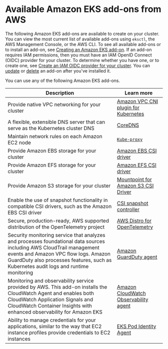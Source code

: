 # Available Amazon EKS add\-ons from AWS<a name="workloads-add-ons-available-eks"></a>

The following Amazon EKS add\-ons are available to create on your cluster\. You can view the most current list of available add\-ons using `eksctl`, the AWS Management Console, or the AWS CLI\. To see all available add\-ons or to install an add\-on, see [Creating an Amazon EKS add\-on](creating-an-add-on.md)\. If an add\-on requires IAM permissions, then you must have an IAM OpenID Connect \(OIDC\) provider for your cluster\. To determine whether you have one, or to create one, see [Create an IAM OIDC provider for your cluster](enable-iam-roles-for-service-accounts.md)\. You can [update](updating-an-add-on.md) or [delete](removing-an-add-on.md) an add\-on after you've installed it\. 

You can use any of the following Amazon EKS add\-ons\.


| Description | Learn more | 
| --- | --- | 
|  Provide native VPC networking for your cluster  |  [Amazon VPC CNI plugin for Kubernetes](add-ons-vpc-cni.md)  | 
|  A flexible, extensible DNS server that can serve as the Kubernetes cluster DNS  |  [CoreDNS](add-ons-coredns.md)  | 
| Maintain network rules on each Amazon EC2 node |  [`Kube-proxy`](add-ons-kube-proxy.md)  | 
| Provide Amazon EBS storage for your cluster |  [Amazon EBS CSI driver](add-ons-aws-ebs-csi-driver.md)  | 
| Provide Amazon EFS storage for your cluster |  [Amazon EFS CSI driver](add-ons-aws-efs-csi-driver.md)  | 
| Provide Amazon S3 storage for your cluster |  [Mountpoint for Amazon S3 CSI Driver](mountpoint-for-s3-add-on.md)  | 
| Enable the use of snapshot functionality in compatible CSI drivers, such as the Amazon EBS CSI driver |  [CSI snapshot controller](addons-csi-snapshot-controller.md)  | 
| Secure, production\-ready, AWS supported distribution of the OpenTelemetry project |  [AWS Distro for OpenTelemetry](add-ons-adot.md)  | 
| Security monitoring service that analyzes and processes foundational data sources including AWS CloudTrail management events and Amazon VPC flow logs\. Amazon GuardDuty also processes features, such as Kubernetes audit logs and runtime monitoring |  [Amazon GuardDuty agent](add-ons-guard-duty.md)  | 
| Monitoring and observability service provided by AWS\. This add\-on installs the CloudWatch Agent and enables both CloudWatch Application Signals and CloudWatch Container Insights with enhanced observability for Amazon EKS |  [Amazon CloudWatch Observability agent](amazon-cloudwatch-observability.md)  | 
| Ability to manage credentials for your applications, similar to the way that EC2 instance profiles provide credentials to EC2 instances |  [EKS Pod Identity Agent](add-ons-pod-id.md)  | 